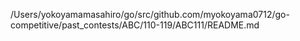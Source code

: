 /Users/yokoyamamasahiro/go/src/github.com/myokoyama0712/go-competitive/past_contests/ABC/110-119/ABC111/README.md